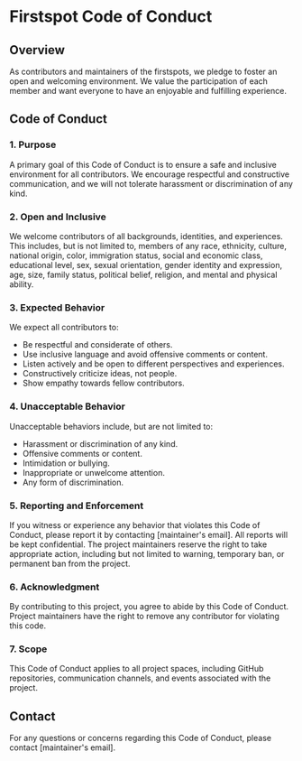 # Firstspot Code of Conduct

## Overview

As contributors and maintainers of the firstspots, we pledge to foster an open and welcoming environment. We value the participation of each member and want everyone to have an enjoyable and fulfilling experience.

## Code of Conduct

### 1. Purpose

A primary goal of this Code of Conduct is to ensure a safe and inclusive environment for all contributors. We encourage respectful and constructive communication, and we will not tolerate harassment or discrimination of any kind.

### 2. Open and Inclusive

We welcome contributors of all backgrounds, identities, and experiences. This includes, but is not limited to, members of any race, ethnicity, culture, national origin, color, immigration status, social and economic class, educational level, sex, sexual orientation, gender identity and expression, age, size, family status, political belief, religion, and mental and physical ability.

### 3. Expected Behavior

We expect all contributors to:

- Be respectful and considerate of others.
- Use inclusive language and avoid offensive comments or content.
- Listen actively and be open to different perspectives and experiences.
- Constructively criticize ideas, not people.
- Show empathy towards fellow contributors.

### 4. Unacceptable Behavior

Unacceptable behaviors include, but are not limited to:

- Harassment or discrimination of any kind.
- Offensive comments or content.
- Intimidation or bullying.
- Inappropriate or unwelcome attention.
- Any form of discrimination.

### 5. Reporting and Enforcement

If you witness or experience any behavior that violates this Code of Conduct, please report it by contacting [maintainer's email]. All reports will be kept confidential. The project maintainers reserve the right to take appropriate action, including but not limited to warning, temporary ban, or permanent ban from the project.

### 6. Acknowledgment

By contributing to this project, you agree to abide by this Code of Conduct. Project maintainers have the right to remove any contributor for violating this code.

### 7. Scope

This Code of Conduct applies to all project spaces, including GitHub repositories, communication channels, and events associated with the project.

## Contact

For any questions or concerns regarding this Code of Conduct, please contact [maintainer's email].

